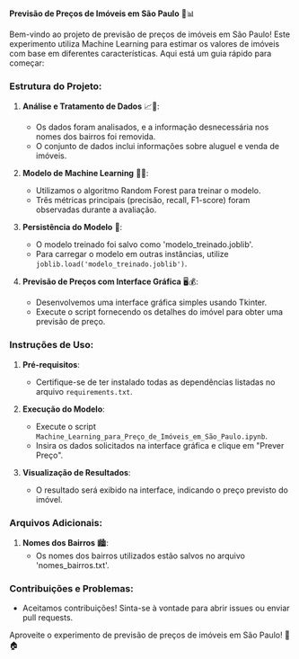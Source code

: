 **Previsão de Preços de Imóveis em São Paulo** 🏡📊

Bem-vindo ao projeto de previsão de preços de imóveis em São Paulo! Este experimento utiliza Machine Learning para estimar os valores de imóveis com base em diferentes características. Aqui está um guia rápido para começar:

### Estrutura do Projeto:

1. **Análise e Tratamento de Dados** 📈🧹:
   - Os dados foram analisados, e a informação desnecessária nos nomes dos bairros foi removida.
   - O conjunto de dados inclui informações sobre aluguel e venda de imóveis.

2. **Modelo de Machine Learning** 🤖🌲:
   - Utilizamos o algoritmo Random Forest para treinar o modelo.
   - Três métricas principais (precisão, recall, F1-score) foram observadas durante a avaliação.

3. **Persistência do Modelo** 💾:
   - O modelo treinado foi salvo como 'modelo_treinado.joblib'.
   - Para carregar o modelo em outras instâncias, utilize `joblib.load('modelo_treinado.joblib')`.

4. **Previsão de Preços com Interface Gráfica** 🖥️💰:
   - Desenvolvemos uma interface gráfica simples usando Tkinter.
   - Execute o script fornecendo os detalhes do imóvel para obter uma previsão de preço.

### Instruções de Uso:

1. **Pré-requisitos**:
   - Certifique-se de ter instalado todas as dependências listadas no arquivo `requirements.txt`.

2. **Execução do Modelo**:
   - Execute o script `Machine_Learning_para_Preço_de_Imóveis_em_São_Paulo.ipynb`.
   - Insira os dados solicitados na interface gráfica e clique em "Prever Preço".

3. **Visualização de Resultados**:
   - O resultado será exibido na interface, indicando o preço previsto do imóvel.

### Arquivos Adicionais:

1. **Nomes dos Bairros** 🏙️:
   - Os nomes dos bairros utilizados estão salvos no arquivo 'nomes_bairros.txt'.

### Contribuições e Problemas:

- Aceitamos contribuições! Sinta-se à vontade para abrir issues ou enviar pull requests.

Aproveite o experimento de previsão de preços de imóveis em São Paulo! 🚀🏠
